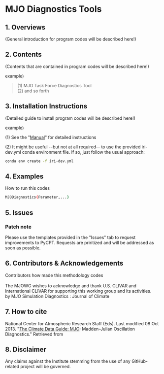 # MJO Diagnostics Tools

## 1. Overviews
(General introduction for program codes will be described here!)

## 2. Contents
(Contents that are contained in program codes will be described here!)

example)
> (1) MJO Task Force Diagnostics Tool </br>
> (2) and so forth

## 3. Installation Instructions
(Detailed guide to install program codes will be described here!)

example)

(1) See the "[Manual]" for detailed instructions

(2) It might be useful --but not at all required-- to use the provided iri-dev.yml conda environment file. If so, just follow the usual approach:
```sh
conda env create -f iri-dev.yml
```

## 4. Examples
How to run this codes
```sh
MJODiagnostics(Parameter,...)
```

## 5. Issues
### Patch note
Please use the templates provided in the "Issues" tab to request improvements to PyCPT. Requests are priritized and will be addressed as soon as possible.


## 6. Contributors & Acknowledgements
Contributors how made this methodology codes </br></br>
The MJOWG wishes to acknowledge and thank U.S. CLIVAR and International CLIVAR for supporting this working group and its activities.</br>
by MJO Simulation Diagnostics : Journal of Climate

## 7. How to cite
National Center for Atmospheric Research Staff (Eds). Last modified 08 Oct 2013. "[The Climate Data Guide: MJO]: Madden-Julian Oscillation Diagnostics." Retrieved from 

## 8. Disclaimer
Any claims against the Institute stemming from the use of any GitHub-related project will be governed.



  [Manual]: https://climatedataguide.ucar.edu/climate-data/mjo-madden-julian-oscillation-diagnostics
  [The Climate Data Guide: MJO]: https://climatedataguide.ucar.edu/climate-data/mjo-madden-julian-oscillation-diagnostics
